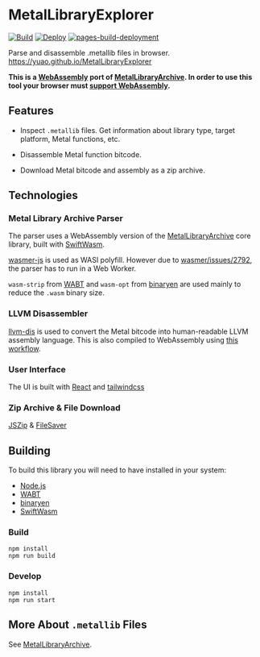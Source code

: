 # MetalLibraryExplorer

[![Build](https://github.com/YuAo/MetalLibraryExplorer/actions/workflows/build.yml/badge.svg)](https://github.com/YuAo/MetalLibraryExplorer/actions/workflows/build.yml)
[![Deploy](https://github.com/YuAo/MetalLibraryExplorer/actions/workflows/deploy.yml/badge.svg)](https://github.com/YuAo/MetalLibraryExplorer/actions/workflows/deploy.yml)
[![pages-build-deployment](https://github.com/YuAo/MetalLibraryExplorer/actions/workflows/pages/pages-build-deployment/badge.svg)](https://github.com/YuAo/MetalLibraryExplorer/actions/workflows/pages/pages-build-deployment)

Parse and disassemble .metallib files in browser. https://yuao.github.io/MetalLibraryExplorer

**This is a [WebAssembly](https://webassembly.org/) port of [MetalLibraryArchive](https://github.com/YuAo/MetalLibraryArchive). In order to use this tool your browser must [support WebAssembly](https://caniuse.com/wasm).**

## Features

- Inspect `.metallib` files. Get information about library type, target platform, Metal functions, etc.

- Disassemble Metal function bitcode.

- Download Metal bitcode and assembly as a zip archive.

## Technologies

### Metal Library Archive Parser

The parser uses a WebAssembly version of the [MetalLibraryArchive](https://github.com/YuAo/MetalLibraryArchive) core library, built with [SwiftWasm](https://github.com/swiftwasm/swift).

[wasmer-js](https://github.com/wasmerio/wasmer-js) is used as WASI polyfill. However due to [wasmer/issues/2792](https://github.com/wasmerio/wasmer/issues/2792), the parser has to run in a Web Worker.

`wasm-strip` from [WABT](https://github.com/WebAssembly/wabt) and `wasm-opt` from [binaryen](https://github.com/WebAssembly/binaryen) are used mainly to reduce the `.wasm` binary size.

### LLVM Disassembler

[llvm-dis](https://llvm.org/docs/CommandGuide/llvm-dis.html) is used to convert the Metal bitcode into human-readable LLVM assembly language. This is also compiled to WebAssembly using [this workflow](https://github.com/YuAo/llvm-wasm/blob/master/.github/workflows/build-llvm-dis.yml).

### User Interface

The UI is built with [React](https://reactjs.org/) and [tailwindcss](https://tailwindcss.com/)

### Zip Archive & File Download

[JSZip](https://stuk.github.io/jszip/) & [FileSaver](https://github.com/eligrey/FileSaver.js/)

## Building

To build this library you will need to have installed in your system:

- [Node.js](https://nodejs.org/)
- [WABT](https://github.com/WebAssembly/wabt)
- [binaryen](https://github.com/WebAssembly/binaryen)
- [SwiftWasm](https://swiftwasm.org/)

### Build

```shell
npm install
npm run build
```

### Develop

```shell
npm install
npm run start
```

## More About `.metallib` Files

See [MetalLibraryArchive](https://github.com/YuAo/MetalLibraryArchive).
